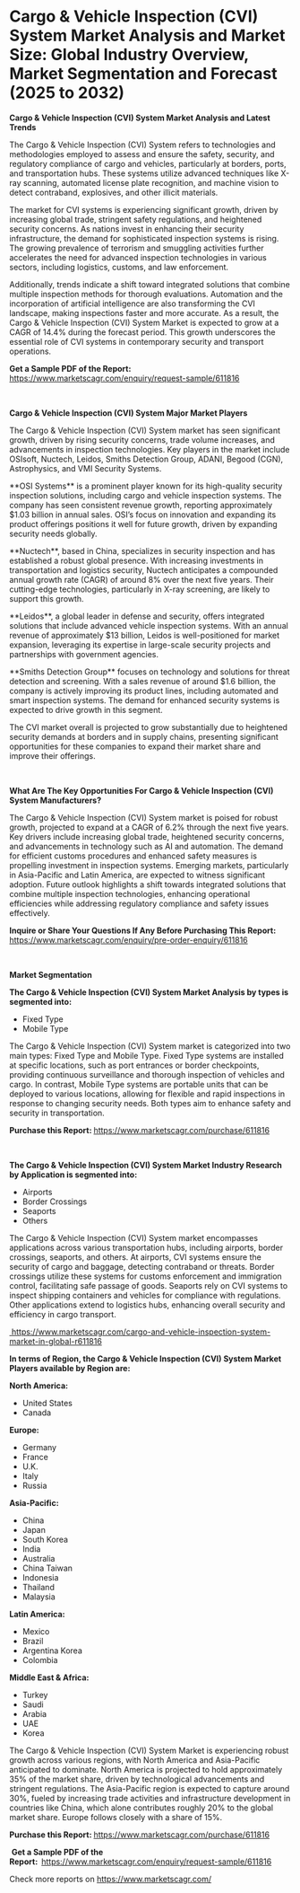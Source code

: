 <p><h1>Cargo & Vehicle Inspection (CVI) System Market Analysis and Market Size: Global Industry Overview, Market Segmentation and Forecast (2025 to 2032)</h1></p><p><strong>Cargo & Vehicle Inspection (CVI) System Market Analysis and Latest Trends</strong></p>
<p><p>The Cargo & Vehicle Inspection (CVI) System refers to technologies and methodologies employed to assess and ensure the safety, security, and regulatory compliance of cargo and vehicles, particularly at borders, ports, and transportation hubs. These systems utilize advanced techniques like X-ray scanning, automated license plate recognition, and machine vision to detect contraband, explosives, and other illicit materials.</p><p>The market for CVI systems is experiencing significant growth, driven by increasing global trade, stringent safety regulations, and heightened security concerns. As nations invest in enhancing their security infrastructure, the demand for sophisticated inspection systems is rising. The growing prevalence of terrorism and smuggling activities further accelerates the need for advanced inspection technologies in various sectors, including logistics, customs, and law enforcement.</p><p>Additionally, trends indicate a shift toward integrated solutions that combine multiple inspection methods for thorough evaluations. Automation and the incorporation of artificial intelligence are also transforming the CVI landscape, making inspections faster and more accurate. As a result, the Cargo & Vehicle Inspection (CVI) System Market is expected to grow at a CAGR of 14.4% during the forecast period. This growth underscores the essential role of CVI systems in contemporary security and transport operations.</p></p>
<p><strong>Get a Sample PDF of the Report:&nbsp;</strong> <a href="https://www.marketscagr.com/enquiry/request-sample/611816?utm_campaign=1902&utm_medium=2&utm_source=Github&utm_content=ia&utm_term=27022025&utm_id=cargo-vehicle-inspection-cvi-system">https://www.marketscagr.com/enquiry/request-sample/611816</a></p>
<p>&nbsp;</p>
<p><strong>Cargo & Vehicle Inspection (CVI) System Major Market Players</strong></p>
<p><p>The Cargo & Vehicle Inspection (CVI) System market has seen significant growth, driven by rising security concerns, trade volume increases, and advancements in inspection technologies. Key players in the market include OSIsoft, Nuctech, Leidos, Smiths Detection Group, ADANI, Begood (CGN), Astrophysics, and VMI Security Systems.</p><p>**OSI Systems** is a prominent player known for its high-quality security inspection solutions, including cargo and vehicle inspection systems. The company has seen consistent revenue growth, reporting approximately $1.03 billion in annual sales. OSI’s focus on innovation and expanding its product offerings positions it well for future growth, driven by expanding security needs globally.</p><p>**Nuctech**, based in China, specializes in security inspection and has established a robust global presence. With increasing investments in transportation and logistics security, Nuctech anticipates a compounded annual growth rate (CAGR) of around 8% over the next five years. Their cutting-edge technologies, particularly in X-ray screening, are likely to support this growth.</p><p>**Leidos**, a global leader in defense and security, offers integrated solutions that include advanced vehicle inspection systems. With an annual revenue of approximately $13 billion, Leidos is well-positioned for market expansion, leveraging its expertise in large-scale security projects and partnerships with government agencies.</p><p>**Smiths Detection Group** focuses on technology and solutions for threat detection and screening. With a sales revenue of around $1.6 billion, the company is actively improving its product lines, including automated and smart inspection systems. The demand for enhanced security systems is expected to drive growth in this segment.</p><p>The CVI market overall is projected to grow substantially due to heightened security demands at borders and in supply chains, presenting significant opportunities for these companies to expand their market share and improve their offerings.</p></p>
<p>&nbsp;</p>
<p><strong>What Are The Key Opportunities For Cargo & Vehicle Inspection (CVI) System Manufacturers?</strong></p>
<p><p>The Cargo & Vehicle Inspection (CVI) System market is poised for robust growth, projected to expand at a CAGR of 6.2% through the next five years. Key drivers include increasing global trade, heightened security concerns, and advancements in technology such as AI and automation. The demand for efficient customs procedures and enhanced safety measures is propelling investment in inspection systems. Emerging markets, particularly in Asia-Pacific and Latin America, are expected to witness significant adoption. Future outlook highlights a shift towards integrated solutions that combine multiple inspection technologies, enhancing operational efficiencies while addressing regulatory compliance and safety issues effectively.</p></p>
<p><strong>Inquire or Share Your Questions If Any Before Purchasing This Report:</strong> <a href="https://www.marketscagr.com/enquiry/pre-order-enquiry/611816?utm_campaign=1902&utm_medium=2&utm_source=Github&utm_content=ia&utm_term=27022025&utm_id=cargo-vehicle-inspection-cvi-system">https://www.marketscagr.com/enquiry/pre-order-enquiry/611816</a></p>
<p>&nbsp;</p>
<p><strong>Market Segmentation</strong></p>
<p><strong>The Cargo & Vehicle Inspection (CVI) System Market Analysis by types is segmented into:</strong></p>
<p><ul><li>Fixed Type</li><li>Mobile Type</li></ul></p>
<p><p>The Cargo & Vehicle Inspection (CVI) System market is categorized into two main types: Fixed Type and Mobile Type. Fixed Type systems are installed at specific locations, such as port entrances or border checkpoints, providing continuous surveillance and thorough inspection of vehicles and cargo. In contrast, Mobile Type systems are portable units that can be deployed to various locations, allowing for flexible and rapid inspections in response to changing security needs. Both types aim to enhance safety and security in transportation.</p></p>
<p><strong>Purchase this Report:&nbsp;</strong><a href="https://www.marketscagr.com/purchase/611816?utm_campaign=1902&utm_medium=2&utm_source=Github&utm_content=ia&utm_term=27022025&utm_id=cargo-vehicle-inspection-cvi-system">https://www.marketscagr.com/purchase/611816</a></p>
<p>&nbsp;</p>
<p><strong>The Cargo & Vehicle Inspection (CVI) System Market Industry Research by Application is segmented into:</strong></p>
<p><ul><li>Airports</li><li>Border Crossings</li><li>Seaports</li><li>Others</li></ul></p>
<p><p>The Cargo & Vehicle Inspection (CVI) System market encompasses applications across various transportation hubs, including airports, border crossings, seaports, and others. At airports, CVI systems ensure the security of cargo and baggage, detecting contraband or threats. Border crossings utilize these systems for customs enforcement and immigration control, facilitating safe passage of goods. Seaports rely on CVI systems to inspect shipping containers and vehicles for compliance with regulations. Other applications extend to logistics hubs, enhancing overall security and efficiency in cargo transport.</p></p>
<p><a href="https://www.marketscagr.com/cargo-and-vehicle-inspection-system-market-in-global-r611816?utm_campaign=1902&utm_medium=2&utm_source=Github&utm_content=ia&utm_term=27022025&utm_id=cargo-vehicle-inspection-cvi-system">&nbsp;https://www.marketscagr.com/cargo-and-vehicle-inspection-system-market-in-global-r611816</a></p>
<p><strong>In terms of Region, the Cargo & Vehicle Inspection (CVI) System Market Players available by Region are:</strong></p>
<p>
    <p> <strong> North America: </strong>
        <ul>
            <li>United States</li>
            <li>Canada</li>
        </ul>
        </p> 
    <p> <strong> Europe: </strong>
        <ul>
            <li>Germany</li>
            <li>France</li>
            <li>U.K.</li>
            <li>Italy</li>
            <li>Russia</li>
        </ul>
        </p> 
    <p> <strong> Asia-Pacific: </strong>
        <ul>
            <li>China</li>
            <li>Japan</li>
            <li>South Korea</li>
            <li>India</li>
            <li>Australia</li>
            <li>China Taiwan</li>
            <li>Indonesia</li>
            <li>Thailand</li>
            <li>Malaysia</li>
        </ul>
        </p> 
    <p> <strong> Latin America: </strong>
        <ul>
            <li>Mexico</li>
            <li>Brazil</li>
            <li>Argentina Korea</li>
            <li>Colombia</li>
        </ul>
        </p> 
    <p> <strong> Middle East & Africa: </strong>
        <ul>
            <li>Turkey</li>
            <li>Saudi</li>
            <li>Arabia</li>
            <li>UAE</li>
            <li>Korea</li>
        </ul>
    </p>
    </p>
<p><p>The Cargo & Vehicle Inspection (CVI) System Market is experiencing robust growth across various regions, with North America and Asia-Pacific anticipated to dominate. North America is projected to hold approximately 35% of the market share, driven by technological advancements and stringent regulations. The Asia-Pacific region is expected to capture around 30%, fueled by increasing trade activities and infrastructure development in countries like China, which alone contributes roughly 20% to the global market share. Europe follows closely with a share of 15%.</p></p>
<p><strong>Purchase this Report: </strong><a href="https://www.marketscagr.com/purchase/611816?utm_campaign=1902&utm_medium=2&utm_source=Github&utm_content=ia&utm_term=27022025&utm_id=cargo-vehicle-inspection-cvi-system">https://www.marketscagr.com/purchase/611816</a></p>
<p>&nbsp;<strong>Get a Sample PDF of the Report:&nbsp;&nbsp;</strong><a href="https://www.marketscagr.com/enquiry/request-sample/611816?utm_campaign=1902&utm_medium=2&utm_source=Github&utm_content=ia&utm_term=27022025&utm_id=cargo-vehicle-inspection-cvi-system">https://www.marketscagr.com/enquiry/request-sample/611816</a></p>
<p><strong></strong></p>
<p>Check more reports on <a href="https://www.marketscagr.com/?utm_campaign=1902&utm_medium=2&utm_source=Github&utm_content=ia&utm_term=27022025&utm_id=cargo-vehicle-inspection-cvi-system">https://www.marketscagr.com/</a></p>
